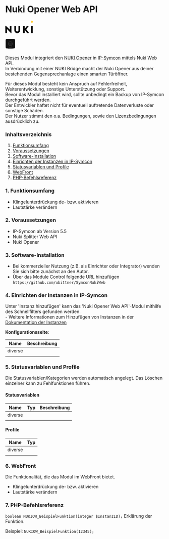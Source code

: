 # Nuki Opener Web API

[![Image](../imgs/NUKI_Logo.png)](https://nuki.io/de/)

[![Image](../imgs/NUKI_Opener.png)]()  

Dieses Modul integriert den [NUKI Opener](https://nuki.io/de/opener) in [IP-Symcon](https://www.symcon.de) mittels Nuki Web API.  
In Verbindung mit einer NUKI Bridge macht der Nuki Opener aus deiner bestehenden Gegensprechanlage einen smarten Türöffner.  

Für dieses Modul besteht kein Anspruch auf Fehlerfreiheit, Weiterentwicklung, sonstige Unterstützung oder Support.  
Bevor das Modul installiert wird, sollte unbedingt ein Backup von IP-Symcon durchgeführt werden.  
Der Entwickler haftet nicht für eventuell auftretende Datenverluste oder sonstige Schäden.  
Der Nutzer stimmt den o.a. Bedingungen, sowie den Lizenzbedingungen ausdrücklich zu.

### Inhaltsverzeichnis

1. [Funktionsumfang](#1-funktionsumfang)
2. [Voraussetzungen](#2-voraussetzungen)
3. [Software-Installation](#3-software-installation)
4. [Einrichten der Instanzen in IP-Symcon](#4-einrichten-der-instanzen-in-ip-symcon)
5. [Statusvariablen und Profile](#5-statusvariablen-und-profile)
6. [WebFront](#6-webfront)
7. [PHP-Befehlsreferenz](#7-php-befehlsreferenz)

### 1. Funktionsumfang

* Klingelunterdrückung de- bzw. aktivieren
* Lautstärke verändern

### 2. Voraussetzungen

- IP-Symcon ab Version 5.5
- Nuki Splitter Web API
- Nuki Opener

### 3. Software-Installation

* Bei kommerzieller Nutzung (z.B. als Einrichter oder Integrator) wenden Sie sich bitte zunächst an den Autor.
* Über das Module Control folgende URL hinzufügen `https://github.com/ubittner/SymconNukiWeb`

### 4. Einrichten der Instanzen in IP-Symcon

 Unter 'Instanz hinzufügen' kann das 'Nuki Opener Web API'-Modul mithilfe des Schnellfilters gefunden werden.  
	- Weitere Informationen zum Hinzufügen von Instanzen in der [Dokumentation der Instanzen](https://www.symcon.de/service/dokumentation/konzepte/instanzen/#Instanz_hinzufügen)

__Konfigurationsseite__:

Name     | Beschreibung
-------- | ------------------
diverse  | 
         |

### 5. Statusvariablen und Profile

Die Statusvariablen/Kategorien werden automatisch angelegt. Das Löschen einzelner kann zu Fehlfunktionen führen.

#### Statusvariablen

Name    | Typ     | Beschreibung
------- | ------- | ------------
diverse |         |
        |         |

#### Profile

Name    | Typ
------- | -------
diverse |
        |

### 6. WebFront

Die Funktionalität, die das Modul im WebFront bietet.

* Klingelunterdrückung de- bzw. aktivieren
* Lautstärke verändern

### 7. PHP-Befehlsreferenz

`boolean NUKIOW_BeispielFunktion(integer $InstanzID);`
Erklärung der Funktion.

Beispiel:
`NUKIOW_BeispielFunktion(12345);`